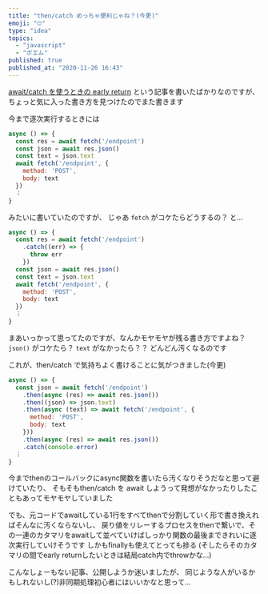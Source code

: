 ```yaml
---
title: "then/catch めっちゃ便利じゃね？(今更)"
emoji: "🙄"
type: "idea"
topics:
  - "javascript"
  - "ポエム"
published: true
published_at: "2020-11-26 16:43"
---
```


[await/catch を使うときの early return](https://zenn.dev/tomon9086/articles/e695a4c89cb89ad08702) という記事を書いたばかりなのですが、ちょっと気に入った書き方を見つけたのでまた書きます

今まで逐次実行するときには
```js
async () => {
  const res = await fetch('/endpoint')
  const json = await res.json()
  const text = json.text
  await fetch('/endpoint', {
    method: 'POST',
    body: text
  })
  ︙
}
```
みたいに書いていたのですが、
じゃあ `fetch` がコケたらどうするの？ と…
```js
async () => {
  const res = await fetch('/endpoint')
    .catch((err) => {
      throw err
    })
  const json = await res.json()
  const text = json.text
  await fetch('/endpoint', {
    method: 'POST',
    body: text
  })
  ︙
}
```
まあいっかって思ってたのですが、なんかモヤモヤが残る書き方ですよね？
`json()` がコケたら？ `text` がなかったら？？ どんどん汚くなるのです

これが、then/catch で気持ちよく書けることに気がつきました(今更)
```js
async () => {
  const json = await fetch('/endpoint')
    .then(async (res) => await res.json())
    .then((json) => json.text)
    .then(async (text) => await fetch('/endpoint', {
      method: 'POST',
      body: text
    }))
    .then(async (res) => await res.json())
    .catch(console.error)
  ︙
}
```

今までthenのコールバックにasync関数を書いたら汚くなりそうだなと思って避けていたり、
そもそもthen/catch を await しようって発想がなかったりしたこともあってモヤモヤしていました

でも、元コードでawaitしている1行をすべてthenで分割していく形で書き換えればそんなに汚くならないし、
戻り値をリレーするプロセスをthenで繋いで、その一連のカタマリをawaitして並べていけばしっかり関数の最後まできれいに逐次実行していけそうです
しかもfinallyも使えてとっても捗る
(そしたらそのカタマリの間でearly returnしたいときは結局catch内でthrowかな…)


こんなしょーもない記事、公開しようか迷いましたが、
同じような人がいるかもしれないし(?)非同期処理初心者にはいいかなと思って…
